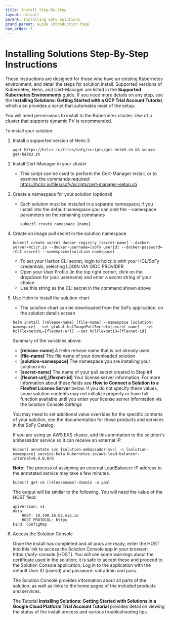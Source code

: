 ```yaml
---
title: Install Step-By-Step
layout: default
parent: Installing SoFy Solutions
grand_parent: Guide Introduction Page
nav_order: 5
---
```

# **Installing Solutions Step-By-Step Instructions**
These instructions are designed for those who have an existing Kubernetes environment, and detail the steps for solution install. Supported versions of Kubernetes, Helm, and Cert-Manager are listed in the **Supported Kubernetes Environments** guide. If you need more details on any step, see the **Installing Solutions: Getting Started with a GCP Trial Account Tutorial**, which also provides a script that automates most of the setup.

You will need permissions to install to the Kubernetes cluster. Use of a cluster that supports dynamic PV is recommended.

To install your solution:

1. Install a supported version of Helm 3
   ```
   wget https://hclcr.io/files/sofy/scripts/get-helm3.sh && source get-helm3.sh
   ```

2. Install Cert-Manager in your cluster
   * This script can be used to perform the Cert-Manager install, or to examine the commands required:  https://hclcr.io/files/sofy/scripts/cert-manager-setup.sh


3. Create a namespace for your solution (optional)
    * Each solution must be installed in a separate namespace; if you install into the default namespace you can omit the --namespace parameters on the remaining commands
      ```
      kubectl create namespace [name]
      ```


4. Create an image pull secret in the solution namespace
    ```
    kubectl create secret docker-registry [secret-name] --docker-server=hclcr.io --docker-username=[sofy userid] --docker-password=[CLI secret] --namespace=[solution namespace]
    ```
    * To set your Harbor CLI secret, login to hclcr.io with your HCL/SoFy credentials, selecting LOGIN VIA OIDC PROVIDER
    * Open your User Profile (in the top right corner, click on the dropdown for your username) and enter a secret string of your choice 
    * Use this string as the CLI secret in the command shown above

5. Use Helm to install the solution chart
    * The solution chart can be downloaded from the SoFy application, on the solution details screen

    ```
    helm install [release-name] [file-name] --namespace [solution-namespace] --set global.hclImagePullSecret=[secret-name] --set hclFlexnetURL=[flexnet-url] --set hclFlexnetID=[flexnet-id]
    ```
    Summary of the variables above:
    * **[release-name]** A Helm release name that is not already used
    * **[file-name]** The file name of your downloaded solution
    * **[solution-namespace]** The namespace you are installing your solution into
    * **[secret-name]** The name of your pull secret created in Step #4
    * **[flexnet-url],[flexnet-id]** Your license server information. For more information about these fields see **How to Connect a Solution to a FlexNet License Server** below. If you do not specify these values, some solution contents may not initialize properly or have full function available until you enter your license server information via the Solution Console *Settings* 
    
    You may need to set additional value overrides for the specific contents of your solution, see the documentation for those products and services in the SoFy Catalog.

    If you are using an AWS EKS cluster, add this annotation to the solution's ambassador service so it can receive an external IP:
    ```
    kubectl annotate svc [solution-ambassador-svc] -n [solution-namespace] service.beta.kubernetes.io/aws-load-balancer-internal=0.0.0.0/0
    ```
    **Note:** The process of assigning an external LoadBalancer IP address to the annotated service may take a few minutes.

    ```
    kubectl get cm [releasename]-domain -o yaml
    ```
    The output will be similar to the following. You will need the value of the HOST field:

    ```
    apiVersion: v1
    data:
        HOST: 10.190.16.62.nip.io
        HOST_PROTOCOL: https
    kind: ConfigMap   
    ```

6.  Access the Solution Console

    Once the install has completed and all pods are ready, enter the HOST into this link to access the Solution Console app in your browser: h<span>ttps://sofy-console.[HOST]. You will see some warnings about the certificate used in the solution; it is safe to accept these and proceed to the Solution Console application. Log in to the application with the default User ID (userid) and password: sol-admin and pass.

    The Solution Console provides information about all parts of the solution, as well as links to the home pages of the included products and services.

    The Tutorial **Installing Solutions: Getting Started with Solutions in a Google Cloud Platform Trial Account Tutorial** provides detail on viewing the status of the install process and various troubleshooting tips.

